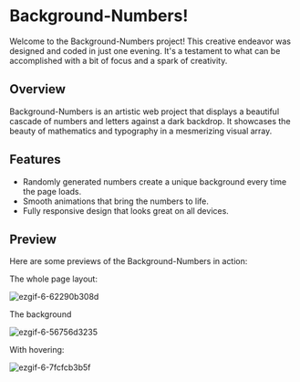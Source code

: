 # Background-Numbers!

Welcome to the Background-Numbers project! This creative endeavor was designed and coded in just one evening. It's a testament to what can be accomplished with a bit of focus and a spark of creativity.

## Overview

Background-Numbers is an artistic web project that displays a beautiful cascade of numbers and letters against a dark backdrop. It showcases the beauty of mathematics and typography in a mesmerizing visual array.

## Features

- Randomly generated numbers create a unique background every time the page loads.
- Smooth animations that bring the numbers to life.
- Fully responsive design that looks great on all devices.

## Preview

Here are some previews of the Background-Numbers in action:

The whole page layout:

![ezgif-6-62290b308d](https://github.com/Wolfuliam/Background-numbers/assets/147284006/4b42aeeb-92e0-47cb-8b39-6cbd34270e66)


The background

![ezgif-6-56756d3235](https://github.com/Wolfuliam/Background-numbers/assets/147284006/1917b43d-943e-48f4-84ef-bf8ecc47c028)


With hovering:

![ezgif-6-7fcfcb3b5f](https://github.com/Wolfuliam/Background-numbers/assets/147284006/d8890060-cd72-432d-be62-885a0a949e3a)
